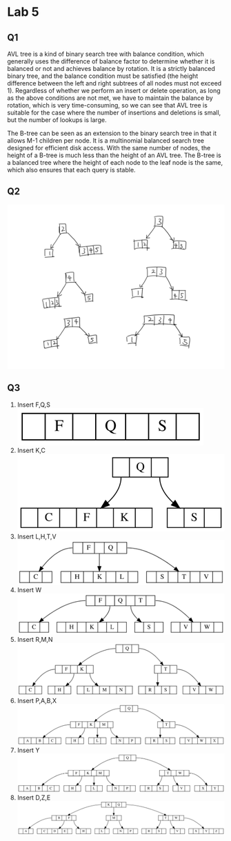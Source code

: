 # Lab 5
## Q1
AVL tree is a kind of binary search tree with balance condition, which generally uses the difference of balance factor to determine whether it is balanced or not and achieves balance by rotation. It is a strictly balanced binary tree, and the balance condition must be satisfied (the height difference between the left and right subtrees of all nodes must not exceed 1). Regardless of whether we perform an insert or delete operation, as long as the above conditions are not met, we have to maintain the balance by rotation, which is very time-consuming, so we can see that AVL tree is suitable for the case where the number of insertions and deletions is small, but the number of lookups is large.

The B-tree can be seen as an extension to the binary search tree in that it allows M-1 children per node. It is a multinomial balanced search tree designed for efficient disk access. With the same number of nodes, the height of a B-tree is much less than the height of an AVL tree. The B-tree is a balanced tree where the height of each node to the leaf node is the same, which also ensures that each query is stable.


## Q2
![](./Q2.jpg)

## Q3
1. Insert F,Q,S
   ![](./3.1.svg)
2. Insert K,C
   ![](./3.2.svg)
3. Insert L,H,T,V
   ![](./3.3.svg)
4. Insert W
   ![](./3.4.svg)
5. Insert R,M,N
   ![](./3.5.svg)
6. Insert P,A,B,X
   ![](./3.6.svg)
7. Insert Y
   ![](./3.7.svg)
8. Insert D,Z,E
   ![](./3.8.svg)